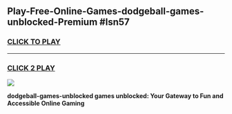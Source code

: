 
## Play-Free-Online-Games-dodgeball-games-unblocked-Premium #lsn57
<h3>
<a href="https://premium.freeplayer.one?title=dodgeball-games-unblocked&ref=8M">CLICK TO PLAY</a></h3>
<hr>

<h3>
<a href="https://premium.freeplayer.one?title=dodgeball-games-unblocked&ref=8M">CLICK 2 PLAY</a>
  
</h3>

<a href="https://premium.freeplayer.one?title=dodgeball-games-unblocked&ref=8M"><img src="https://clearcache.store/games.png"></a>


**dodgeball-games-unblocked games unblocked: Your Gateway to Fun and Accessible Online Gaming**
